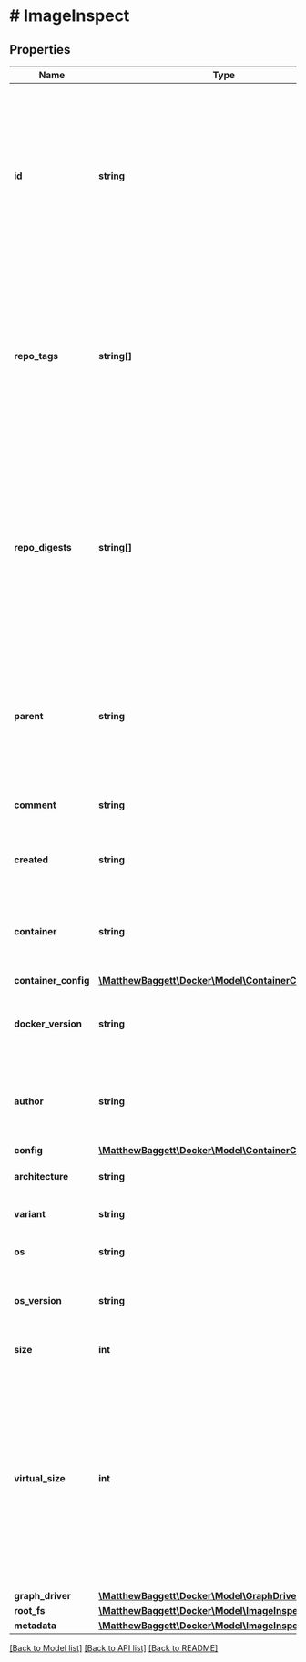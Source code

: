 # # ImageInspect

## Properties

Name | Type | Description | Notes
------------ | ------------- | ------------- | -------------
**id** | **string** | ID is the content-addressable ID of an image.  This identifier is a content-addressable digest calculated from the image&#39;s configuration (which includes the digests of layers used by the image).  Note that this digest differs from the &#x60;RepoDigests&#x60; below, which holds digests of image manifests that reference the image. | [optional]
**repo_tags** | **string[]** | List of image names/tags in the local image cache that reference this image.  Multiple image tags can refer to the same image, and this list may be empty if no tags reference the image, in which case the image is \&quot;untagged\&quot;, in which case it can still be referenced by its ID. | [optional]
**repo_digests** | **string[]** | List of content-addressable digests of locally available image manifests that the image is referenced from. Multiple manifests can refer to the same image.  These digests are usually only available if the image was either pulled from a registry, or if the image was pushed to a registry, which is when the manifest is generated and its digest calculated. | [optional]
**parent** | **string** | ID of the parent image.  Depending on how the image was created, this field may be empty and is only set for images that were built/created locally. This field is empty if the image was pulled from an image registry. | [optional]
**comment** | **string** | Optional message that was set when committing or importing the image. | [optional]
**created** | **string** | Date and time at which the image was created, formatted in [RFC 3339](https://www.ietf.org/rfc/rfc3339.txt) format with nano-seconds. | [optional]
**container** | **string** | The ID of the container that was used to create the image.  Depending on how the image was created, this field may be empty. | [optional]
**container_config** | [**\MatthewBaggett\Docker\Model\ContainerConfig**](ContainerConfig.md) |  | [optional]
**docker_version** | **string** | The version of Docker that was used to build the image.  Depending on how the image was created, this field may be empty. | [optional]
**author** | **string** | Name of the author that was specified when committing the image, or as specified through MAINTAINER (deprecated) in the Dockerfile. | [optional]
**config** | [**\MatthewBaggett\Docker\Model\ContainerConfig**](ContainerConfig.md) |  | [optional]
**architecture** | **string** | Hardware CPU architecture that the image runs on. | [optional]
**variant** | **string** | CPU architecture variant (presently ARM-only). | [optional]
**os** | **string** | Operating System the image is built to run on. | [optional]
**os_version** | **string** | Operating System version the image is built to run on (especially for Windows). | [optional]
**size** | **int** | Total size of the image including all layers it is composed of. | [optional]
**virtual_size** | **int** | Total size of the image including all layers it is composed of.  In versions of Docker before v1.10, this field was calculated from the image itself and all of its parent images. Images are now stored self-contained, and no longer use a parent-chain, making this field an equivalent of the Size field.  &gt; **Deprecated**: this field is kept for backward compatibility, but &gt; will be removed in API v1.44. | [optional]
**graph_driver** | [**\MatthewBaggett\Docker\Model\GraphDriverData**](GraphDriverData.md) |  | [optional]
**root_fs** | [**\MatthewBaggett\Docker\Model\ImageInspectRootFS**](ImageInspectRootFS.md) |  | [optional]
**metadata** | [**\MatthewBaggett\Docker\Model\ImageInspectMetadata**](ImageInspectMetadata.md) |  | [optional]

[[Back to Model list]](../../README.md#models) [[Back to API list]](../../README.md#endpoints) [[Back to README]](../../README.md)
